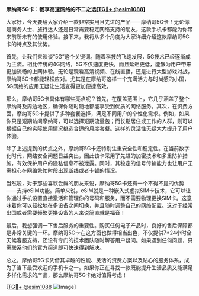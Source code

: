 **摩纳哥5G卡：畅享高速网络的不二之选[[TG💪+ @esim1088](https://t.me/s/esim1088)]**

大家好，今天要给大家介绍一款非常实用且先进的产品——摩纳哥5G卡！无论你是商务人士、旅行达人还是日常需要稳定网络支持的朋友，这款手机卡都能为你带来前所未有的使用体验。接下来，我将从多个角度为大家详细介绍这款摩纳哥5G卡的特点及其优势。

首先，让我们来谈谈“5G”这个关键词。随着科技的飞速发展，5G技术已经逐渐成为主流。相比传统的4G网络，5G不仅速度更快，而且延迟更低，能够为用户带来更加流畅的上网体验。无论是观看高清视频、在线直播，还是进行大型游戏对战，摩纳哥5G卡都能轻松应对。尤其是在摩纳哥这样一个充满活力与时尚感的小国，5G网络的应用无疑让生活变得更加便捷高效。

那么，摩纳哥5G卡具体有哪些亮点呢？首先，在覆盖范围上，它几乎涵盖了整个摩纳哥及周边地区，确保你随时随地都能享受到优质的网络服务。其次，在资费方面，摩纳哥5G卡提供了多种套餐选择，满足不同用户的个性化需求。例如，如果你只是短期访问摩纳哥，可以选择短期流量包；而长期居住或工作的人群，则可以根据自己的实际使用情况挑选合适的月度套餐。这样的灵活性无疑大大提升了用户体验。

除了上述提到的优点之外，摩纳哥5G卡还特别注重安全性和稳定性。在当前数字化时代，网络安全问题日益突出，因此该卡采用了先进的加密技术和多重防护措施，有效保护用户的隐私信息不被泄露。同时，其稳定的信号传输能力也让用户无需担心在网络繁忙时段出现断线或者卡顿的情况。

当然啦，对于那些喜欢尝鲜的朋友来说，摩纳哥5G卡还有一个不得不提的优势——支持eSIM功能。简单来说，eSIM就是一种嵌入式虚拟SIM卡技术，它可以让你通过手机设置直接激活和管理你的号码和服务，而不需要物理更换SIM卡。这意味着你可以轻松地在多设备之间切换，并且随时调整自己的网络配置。这对于经常出国或者需要频繁更换设备的人来说简直就是福音！

最后，我想强调一下售后服务的重要性。购买任何电子产品时，良好的售后保障都是非常关键的一环。摩纳哥5G卡在这方面也做得相当出色，不仅提供7*24小时全天候客服支持，还设有专门的技术团队随时解答用户疑问。如果遇到任何问题，只需联系他们的官方渠道即可快速得到解决。

总之，摩纳哥5G卡凭借其卓越的性能、灵活的资费方案以及贴心的服务体系，成为了当下最受欢迎的手机卡之一。如果你正在寻找一款既能提升生活品质又能满足多样化需求的产品，那么摩纳哥5G卡绝对值得考虑！

[[TG💪+ @esim1088](https://t.me/s/esim1088) ![Image](https://i.postimg.cc/4NQfJmqS/Snipaste-2025-05-13-00-14-12.png)]